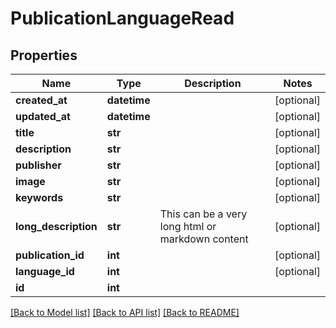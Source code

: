 # PublicationLanguageRead

## Properties
Name | Type | Description | Notes
------------ | ------------- | ------------- | -------------
**created_at** | **datetime** |  | [optional] 
**updated_at** | **datetime** |  | [optional] 
**title** | **str** |  | [optional] 
**description** | **str** |  | [optional] 
**publisher** | **str** |  | [optional] 
**image** | **str** |  | [optional] 
**keywords** | **str** |  | [optional] 
**long_description** | **str** | This can be a very long html or markdown content | [optional] 
**publication_id** | **int** |  | [optional] 
**language_id** | **int** |  | [optional] 
**id** | **int** |  | 

[[Back to Model list]](../README.md#documentation-for-models) [[Back to API list]](../README.md#documentation-for-api-endpoints) [[Back to README]](../README.md)

